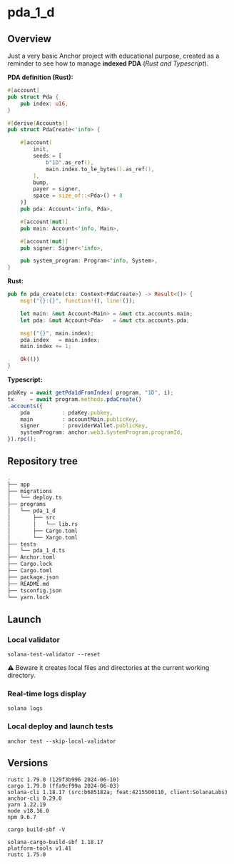 # pda_1_d

## Overview

Just a very basic Anchor project with educational purpose, created as a reminder to see how to manage **indexed PDA** (*Rust and Typescript*).

**PDA definition (Rust):**
```rust
#[account]
pub struct Pda {
    pub index: u16,
}

#[derive(Accounts)]
pub struct PdaCreate<'info> {

    #[account(
        init,
        seeds = [
            b"1D".as_ref(),
            main.index.to_le_bytes().as_ref(),
        ],
        bump,
        payer = signer,
        space = size_of::<Pda>() + 8
    )]
    pub pda: Account<'info, Pda>,

    #[account(mut)]
    pub main: Account<'info, Main>,

    #[account(mut)]
    pub signer: Signer<'info>,

    pub system_program: Program<'info, System>,
}
```

**Rust:**
```rust
pub fn pda_create(ctx: Context<PdaCreate>) -> Result<()> {
    msg!("{}:{}", function!(), line!());

    let main: &mut Account<Main> = &mut ctx.accounts.main;
    let pda: &mut Account<Pda>   = &mut ctx.accounts.pda;

    msg!("{}", main.index);
    pda.index   = main.index;
    main.index += 1;

    Ok(())
}
```

**Typescript:**
```typescript
pdaKey = await getPda1dFromIndex( program, "1D", i);
tx     = await program.methods.pdaCreate()
.accounts({
    pda          : pdaKey.pubkey,
    main         : accountMain.publicKey,
    signer       : providerWallet.publicKey,
    systemProgram: anchor.web3.SystemProgram.programId,
}).rpc();
```


## Repository tree

```bash
.
├── app
├── migrations
│   └── deploy.ts
├── programs
│   └── pda_1_d
│       ├── src
│       │   └── lib.rs
│       ├── Cargo.toml
│       └── Xargo.toml
├── tests
│   └── pda_1_d.ts
├── Anchor.toml
├── Cargo.lock
├── Cargo.toml
├── package.json
├── README.md
├── tsconfig.json
└── yarn.lock
```


## Launch

### Local validator

`solana-test-validator --reset`

⚠️ Beware it creates local files and directories at the current working directory.


### Real-time logs display

`solana logs`


### Local deploy and launch tests

`anchor test --skip-local-validator`


## Versions

``` 
rustc 1.79.0 (129f3b996 2024-06-10)
cargo 1.79.0 (ffa9cf99a 2024-06-03)
solana-cli 1.18.17 (src:b685182a; feat:4215500110, client:SolanaLabs)
anchor-cli 0.29.0
yarn 1.22.19
node v18.16.0
npm 9.6.7
``` 

`cargo build-sbf -V`
```
solana-cargo-build-sbf 1.18.17
platform-tools v1.41
rustc 1.75.0
```
